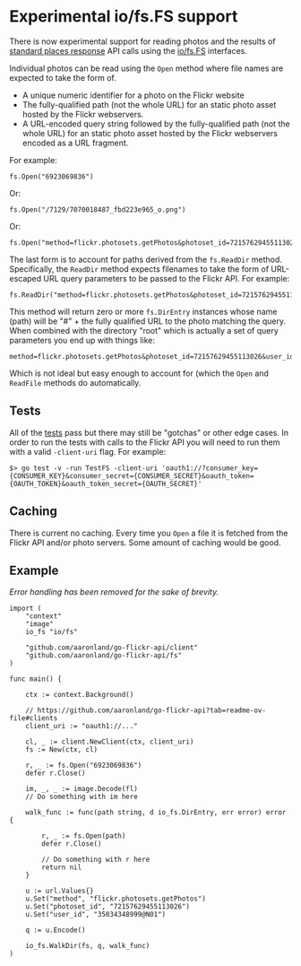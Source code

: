 # Experimental io/fs.FS support

There is now experimental support for reading photos and the results of [standard places response](https://code.flickr.net/2008/08/19/standard-photos-response-apis-for-civilized-age/) API calls using the [io/fs.FS](https://pkg.go.dev/io/fs) interfaces.

Individual photos can be read using the `Open` method where file names are expected to take the form of.

* A unique numeric identifier for a photo on the Flickr website
* The fully-qualified path (not the whole URL) for an static photo asset hosted by the Flickr webservers.
* A URL-encoded query string followed by the fully-qualified path (not the whole URL) for an static	photo asset hosted by the Flickr webservers encoded as a URL fragment.

For example:

```
fs.Open("6923069836")
```

Or:

```
fs.Open("/7129/7070018487_fbd223e965_o.png")
```

Or:

```
fs.Open("method=flickr.photosets.getPhotos&photoset_id=72157629455113026&user_id=35034348999%40N01/#/7244/7071114647_b8bcd16b65_o.jpg")
```

The last form is to account for paths derived from the `fs.ReadDir` method. Specifically, the `ReadDir` method expects filenames to take the form of URL-escaped URL query parameters to be passed to the Flickr API. For example:

```
fs.ReadDir("method=flickr.photosets.getPhotos&photoset_id=72157629455113026&user_id=35034348999%40N01")
```

This method will return zero or more `fs.DirEntry` instances whose name (path) will be "#" + the fully qualified URL to the photo matching the query. When combined with the directory "root" which is actually a set of query parameters you end up with things like:

```
method=flickr.photosets.getPhotos&photoset_id=72157629455113026&user_id=35034348999%40N01/#/7244/7071114647_b8bcd16b65_o.jpg
```

Which is not ideal but easy enough to account for (which the `Open` and `ReadFile` methods do automatically.

## Tests

All of the [tests](fs_test.go) pass but there may still be "gotchas" or other edge cases. In order to run the tests with calls to the Flickr API you will need to run them with a valid `-client-uri` flag. For example:

```
$> go test -v -run TestFS -client-uri 'oauth1://?consumer_key={CONSUMER_KEY}&consumer_secret={CONSUMER_SECRET}&oauth_token={OAUTH_TOKEN}&oauth_token_secret={OAUTH_SECRET}'
```

## Caching

There is current no caching. Every time you `Open` a file it is fetched from the Flickr API and/or photo servers. Some amount of caching would be good.

## Example

_Error handling has been removed for the sake of brevity._

```
import (
	"context"
	"image"	
	io_fs "io/fs"
	
	"github.com/aaronland/go-flickr-api/client"
	"github.com/aaronland/go-flickr-api/fs"
)

func main() {

	ctx := context.Background()

	// https://github.com/aaronland/go-flickr-api?tab=readme-ov-file#clients
	client_uri := "oauth1://..."
	
	cl, _ := client.NewClient(ctx, client_uri)
	fs := New(ctx, cl)

	r, _ := fs.Open("6923069836")
	defer r.Close()

	im, _, _ := image.Decode(fl)
	// Do something with im here

	walk_func := func(path string, d io_fs.DirEntry, err error) error {

		r, _ := fs.Open(path)
		defer r.Close()

		// Do something with r here
		return nil
	}

	u := url.Values{}
	u.Set("method", "flickr.photosets.getPhotos")
	u.Set("photoset_id", "72157629455113026")
	u.Set("user_id", "35034348999@N01")
	
	q := u.Encode()

	io_fs.WalkDir(fs, q, walk_func)
)	
```